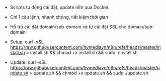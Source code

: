 - Scripts tự động cài đặt, update n8n qua Docker.
- Chỉ 1 câu lệnh, nhanh chóng, tiết kiệm thời gian
- Hỗ trợ cài đặt domain/sub-domain và tự cài đặt SSL cho domain/sub-domain

- Setup: curl -sSL https://raw.githubusercontent.com/hvmediavn/n8n/refs/heads/master/install.sh > install.sh && chmod +x install.sh && sudo ./install.sh
- Update: curl -sSL https://raw.githubusercontent.com/hvmediavn/n8n/refs/heads/master/update.sh > update.sh && chmod +x update.sh && sudo ./update.sh
